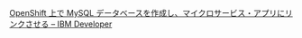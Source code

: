 

[OpenShift 上で MySQL データベースを作成し、マイクロサービス・アプリにリンクさせる – IBM Developer](https://developer.ibm.com/jp/components/redhat-openshift-ibm-cloud/tutorials/mysql-database-on-openshift-link-to-microservices-app/)
